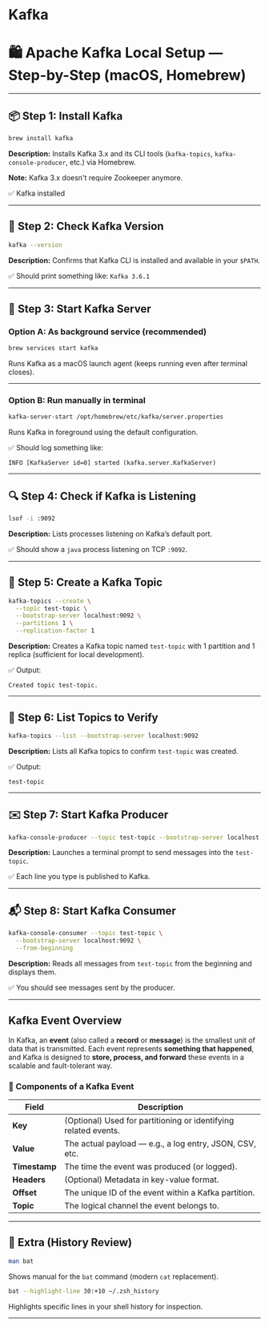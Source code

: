 # Kafka
# 🛍️ Apache Kafka Local Setup — Step-by-Step (macOS, Homebrew)

---

## 📦 Step 1: Install Kafka

```bash
brew install kafka
```

**Description:**
Installs Kafka 3.x and its CLI tools (`kafka-topics`, `kafka-console-producer`, etc.) via Homebrew.

**Note:** Kafka 3.x doesn't require Zookeeper anymore.

✅ Kafka installed

---

## 🧪 Step 2: Check Kafka Version

```bash
kafka --version
```

**Description:**
Confirms that Kafka CLI is installed and available in your `$PATH`.

✅ Should print something like: `Kafka 3.6.1`

---

## 🚀 Step 3: Start Kafka Server

### Option A: As background service (recommended)

```bash
brew services start kafka
```

Runs Kafka as a macOS launch agent (keeps running even after terminal closes).

---

### Option B: Run manually in terminal

```bash
kafka-server-start /opt/homebrew/etc/kafka/server.properties
```

Runs Kafka in foreground using the default configuration.

✅ Should log something like:

```
INFO [KafkaServer id=0] started (kafka.server.KafkaServer)
```

---

## 🔍 Step 4: Check if Kafka is Listening

```bash
lsof -i :9092
```

**Description:**
Lists processes listening on Kafka’s default port.

✅ Should show a `java` process listening on TCP `:9092`.

---

## 📁 Step 5: Create a Kafka Topic

```bash
kafka-topics --create \
  --topic test-topic \
  --bootstrap-server localhost:9092 \
  --partitions 1 \
  --replication-factor 1
```

**Description:**
Creates a Kafka topic named `test-topic` with 1 partition and 1 replica (sufficient for local development).

✅ Output:

```
Created topic test-topic.
```

---

## 📜 Step 6: List Topics to Verify

```bash
kafka-topics --list --bootstrap-server localhost:9092
```

**Description:**
Lists all Kafka topics to confirm `test-topic` was created.

✅ Output:

```
test-topic
```

---

## ✉️ Step 7: Start Kafka Producer

```bash
kafka-console-producer --topic test-topic --bootstrap-server localhost:9092
```

**Description:**
Launches a terminal prompt to send messages into the `test-topic`.

✅ Each line you type is published to Kafka.

---

## 📬 Step 8: Start Kafka Consumer

```bash
kafka-console-consumer --topic test-topic \
  --bootstrap-server localhost:9092 \
  --from-beginning
```

**Description:**
Reads all messages from `test-topic` from the beginning and displays them.

✅ You should see messages sent by the producer.

---

## Kafka Event Overview

In Kafka, an **event** (also called a **record** or **message**) is the smallest unit of data that is transmitted. Each event represents **something that happened**, and Kafka is designed to **store, process, and forward** these events in a scalable and fault-tolerant way.

### 🧩 Components of a Kafka Event

| Field      | Description                                                                 |
|------------|-----------------------------------------------------------------------------|
| **Key**    | (Optional) Used for partitioning or identifying related events.            |
| **Value**  | The actual payload — e.g., a log entry, JSON, CSV, etc.                    |
| **Timestamp** | The time the event was produced (or logged).                            |
| **Headers**   | (Optional) Metadata in key-value format.                                |
| **Offset**    | The unique ID of the event within a Kafka partition.                    |
| **Topic**     | The logical channel the event belongs to.                               |

---

## 🧹 Extra (History Review)

```bash
man bat
```

Shows manual for the `bat` command (modern `cat` replacement).

```bash
bat --highlight-line 30:+10 ~/.zsh_history
```

Highlights specific lines in your shell history for inspection.

---

